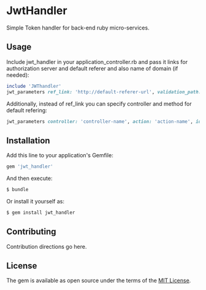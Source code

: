 # JwtHandler
Simple Token handler for back-end ruby micro-services.

## Usage
Include jwt_handler in your application_controller.rb and pass it links for authorization server and default referer and also name of domain (if needed):
```ruby
include 'JWThandler'
jwt_parameters ref_link: 'http://default-referer-url', validation_path: 'http://path-to-validate', domain_name: '.domain.name.com' 
```

Additionally, instead of ref_link you can specify controller and method for default refering:
```ruby
jwt_parameters controller: 'controller-name', action: 'action-name', id: 'optional-id'
```

## Installation
Add this line to your application's Gemfile:

```ruby
gem 'jwt_handler'
```

And then execute:
```bash
$ bundle
```

Or install it yourself as:
```bash
$ gem install jwt_handler
```

## Contributing
Contribution directions go here.

## License
The gem is available as open source under the terms of the [MIT License](http://opensource.org/licenses/MIT).
